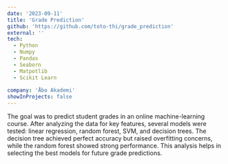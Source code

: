 ```yaml
---
date: '2023-09-11'
title: 'Grade Prediction'
github: 'https://github.com/toto-thi/grade_prediction'
external: ''
tech:
  - Python
  - Numpy
  - Pandas
  - Seaborn
  - Matpotlib
  - Scikit Learn
  
company: 'Åbo Akademi'
showInProjects: false
---
```


The goal was to predict student grades in an online machine-learning course. After analyzing the data for key features, several models were tested: linear regression, random forest, SVM, and decision trees. The decision tree achieved perfect accuracy but raised overfitting concerns, while the random forest showed strong performance. This analysis helps in selecting the best models for future grade predictions.
